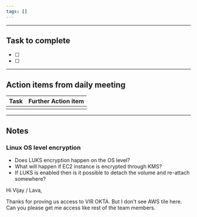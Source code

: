 ```yaml
---
tags: []
---
```

--------
## Task to complete

- [ ] 
- [ ]   

-----
##  Action items from daily meeting

| Task | Further Action item |
| ---- | ------------------- |
|      |                     |


----

## Notes

### Linux OS level encryption

- Does LUKS encryption happen on the OS level?
- What will happen if EC2 instance is encrypted through KMS?
- If LUKS is enabled then is it possible to detach the volume and re-attach somewhere?

Hi Vijay / Lava,

Thanks for proving us access to VIR OKTA. But I don't see AWS tile here. Can you please get me access like rest of the team members.




